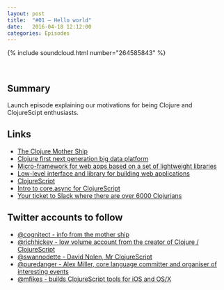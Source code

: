 ```yaml
---
layout: post
title:  "#01 – Hello world"
date:   2016-04-18 12:12:00
categories: Episodes
---
```


{% include soundcloud.html number="264585843" %}

<br>

## Summary

Launch episode explaining our motivations for being Clojure and ClojureScipt enthusiasts.

## Links

- <a href="http://clojure.org" target="_blank">The Clojure Mother Ship</a>
- <a href="http://www.onyxplatform.org" 
        target="_blank">Clojure first  next generation big data platform</a>
- <a href="http://www.luminusweb.net" 
        target="_blank">Micro-framework for web apps based on a set of lightweight libraries</a>
- <a href="https://github.com/ring-clojure/ring/wiki"
        target="_blank">Low-level interface and library for building web applications</a>
- <a href="https://github.com/clojure/clojurescript/wiki" 
        target="_blank">ClojureScript</a>
- <a href="http://go.cognitect.com/core_async_webinar_recording" 
        target="_blank">Intro to core.async for ClojureScript</a>
- <a href="http://clojurians.net" 
        target="_blank">Your ticket to Slack where there are over 6000 Clojurians</a>

## Twitter accounts to follow

- <a href="https://twitter.com/cognitect" 
        target="_blank">@cognitect - info from the mother ship</a>
- <a href="https://twitter.com/richhickey" 
        target="_blank">@richhickey - low volume account from the creator of Clojure / ClojureScript</a>
- <a href="https://twitter.com/swannodette" 
        target="_blank">@swannodette - David Nolen, Mr ClojureScript</a>
- <a href="https://twitter.com/puredanger" 
        target="_blank">@puredanger - Alex Miller, core language committer and organiser of interesting events</a>
- <a href="https://twitter.com/mfikes" 
        target="_blank">@mfikes - builds ClojureScript tools for iOS and OS/X</a>




